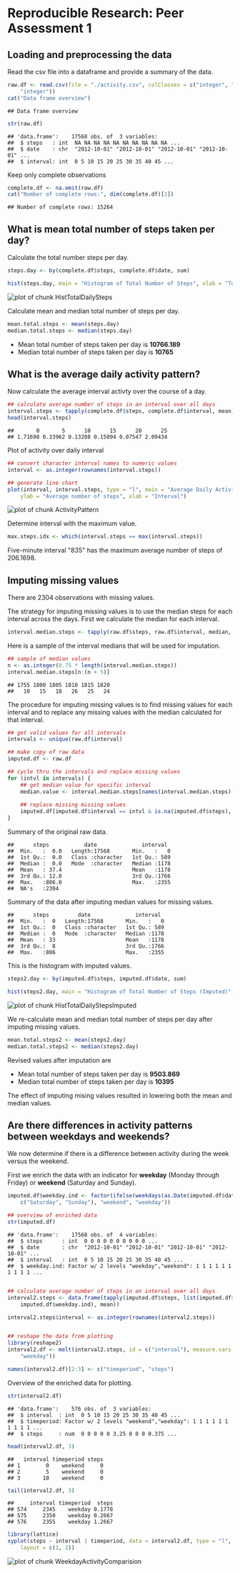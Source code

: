 # Reproducible Research: Peer Assessment 1


## Loading and preprocessing the data
Read the csv file into a dataframe and provide a summary of the data.

```r
raw.df <- read.csv(file = "./activity.csv", colClasses = c("integer", "character", 
    "integer"))
cat("Data frame overview")
```

```
## Data frame overview
```

```r
str(raw.df)
```

```
## 'data.frame':	17568 obs. of  3 variables:
##  $ steps   : int  NA NA NA NA NA NA NA NA NA NA ...
##  $ date    : chr  "2012-10-01" "2012-10-01" "2012-10-01" "2012-10-01" ...
##  $ interval: int  0 5 10 15 20 25 30 35 40 45 ...
```


Keep only complete observations

```r
complete.df <- na.omit(raw.df)
cat("Number of complete rows:", dim(complete.df)[1])
```

```
## Number of complete rows: 15264
```



## What is mean total number of steps taken per day?
Calculate the total number steps per day.

```r
steps.day <- by(complete.df$steps, complete.df$date, sum)
```



```r
hist(steps.day, main = "Histogram of Total Number of Steps", xlab = "Total Number of Daily Steps")
```

![plot of chunk HistTotalDailySteps](figure/HistTotalDailySteps.png) 


Calculate mean and median total number of steps per day.

```r
mean.total.steps <- mean(steps.day)
median.total.steps <- median(steps.day)
```


* Mean total number of steps taken per day is **10766.189**
* Median total number of steps taken per day is **10765**


## What is the average daily activity pattern?
Now calculate the average interval activty over the course of a day.

```r
## calculate average number of steps in an interval over all days
interval.steps <- tapply(complete.df$steps, complete.df$interval, mean)
head(interval.steps)
```

```
##       0       5      10      15      20      25 
## 1.71698 0.33962 0.13208 0.15094 0.07547 2.09434
```


Plot of activity over daily interval

```r
## convert character interval names to numeric values
interval <- as.integer(rownames(interval.steps))

## generate line chart
plot(interval, interval.steps, type = "l", main = "Average Daily Activity Pattern", 
    ylab = "Average number of steps", xlab = "Interval")
```

![plot of chunk ActivityPattern](figure/ActivityPattern.png) 


Determine interval with the maximum value.

```r
max.steps.idx <- which(interval.steps == max(interval.steps))
```


Five-minute interval "835" has the maximum average number of steps of 206.1698.

## Imputing missing values
There are 2304 observations with missing values.

The strategy for imputing missing values is to use the median steps for each 
interval across the days.  First we calculate the median for each interval.


```r
interval.median.steps <- tapply(raw.df$steps, raw.df$interval, median, na.rm = TRUE)
```

Here is a sample of the interval medians that will be used for imputation.

```r
## sample of median values
n <- as.integer(0.75 * length(interval.median.steps))
interval.median.steps[n:(n + 5)]
```

```
## 1755 1800 1805 1810 1815 1820 
##   10   15   18   26   25   24
```


The procedure for imputing missing values is to find missing values for each 
interval and to replace any missing values with the median calculated for that 
interval.


```r
## get valid values for all intervals
intervals <- unique(raw.df$interval)

## make copy of raw data
imputed.df <- raw.df

## cycle thru the intervals and replace missing values
for (intvl in intervals) {
    ## get median value for specific interval
    median.value <- interval.median.steps[names(interval.median.steps) == intvl]
    
    ## replace missing missing values
    imputed.df[imputed.df$interval == intvl & is.na(imputed.df$steps), "steps"] <- median.value
}
```


Summary of the original raw data.

```
##      steps           date              interval   
##  Min.   :  0.0   Length:17568       Min.   :   0  
##  1st Qu.:  0.0   Class :character   1st Qu.: 589  
##  Median :  0.0   Mode  :character   Median :1178  
##  Mean   : 37.4                      Mean   :1178  
##  3rd Qu.: 12.0                      3rd Qu.:1766  
##  Max.   :806.0                      Max.   :2355  
##  NA's   :2304
```

Summary of the data after imputing median values for missing values.

```
##      steps         date              interval   
##  Min.   :  0   Length:17568       Min.   :   0  
##  1st Qu.:  0   Class :character   1st Qu.: 589  
##  Median :  0   Mode  :character   Median :1178  
##  Mean   : 33                      Mean   :1178  
##  3rd Qu.:  8                      3rd Qu.:1766  
##  Max.   :806                      Max.   :2355
```


This is the histogram with imputed values.

```r
steps2.day <- by(imputed.df$steps, imputed.df$date, sum)
```


```r
hist(steps2.day, main = "Histogram of Total Number of Steps (Imputed)", xlab = "Total Number of Daily Steps")
```

![plot of chunk HistTotalDailyStepsImputed](figure/HistTotalDailyStepsImputed.png) 


We re-calculate mean and median total number of steps per day after imputing
missing values.

```r
mean.total.steps2 <- mean(steps2.day)
median.total.steps2 <- median(steps2.day)
```

Revised values after imputation are
* Mean total number of steps taken per day is **9503.869**
* Median total number of steps taken per day is **10395**

The effect of imputing mising values resulted in lowering both the mean and median
values.

## Are there differences in activity patterns between weekdays and weekends?

We now determine if there is a difference between activity during the week versus 
the weekend.

First we enrich the data with an indicator for **weekday** (Monday through Friday) 
or **weekend** (Saturday and Sunday).

```r
imputed.df$weekday.ind <- factor(ifelse(weekdays(as.Date(imputed.df$date)) %in% 
    c("Saturday", "Sunday"), "weekend", "weekday"))

## overview of enriched data
str(imputed.df)
```

```
## 'data.frame':	17568 obs. of  4 variables:
##  $ steps      : int  0 0 0 0 0 0 0 0 0 0 ...
##  $ date       : chr  "2012-10-01" "2012-10-01" "2012-10-01" "2012-10-01" ...
##  $ interval   : int  0 5 10 15 20 25 30 35 40 45 ...
##  $ weekday.ind: Factor w/ 2 levels "weekday","weekend": 1 1 1 1 1 1 1 1 1 1 ...
```

```r

## calculate average number of steps in an interval over all days
interval2.steps <- data.frame(tapply(imputed.df$steps, list(imputed.df$interval, 
    imputed.df$weekday.ind), mean))

interval2.steps$interval <- as.integer(rownames(interval2.steps))


## reshape the data from plotting
library(reshape2)
interval2.df <- melt(interval2.steps, id = c("interval"), measure.vars = c("weekend", 
    "weekday"))

names(interval2.df)[2:3] <- c("timeperiod", "steps")
```

Overview of the enriched data for plotting.

```r
str(interval2.df)
```

```
## 'data.frame':	576 obs. of  3 variables:
##  $ interval  : int  0 5 10 15 20 25 30 35 40 45 ...
##  $ timeperiod: Factor w/ 2 levels "weekend","weekday": 1 1 1 1 1 1 1 1 1 1 ...
##  $ steps     : num  0 0 0 0 0 3.25 0 0 0 0.375 ...
```

```r
head(interval2.df, 3)
```

```
##   interval timeperiod steps
## 1        0    weekend     0
## 2        5    weekend     0
## 3       10    weekend     0
```

```r
tail(interval2.df, 3)
```

```
##     interval timeperiod  steps
## 574     2345    weekday 0.1778
## 575     2350    weekday 0.2667
## 576     2355    weekday 1.2667
```




```r
library(lattice)
xyplot(steps ~ interval | timeperiod, data = interval2.df, type = "l", ylab = "Number of steps", 
    layout = c(1, 2))
```

![plot of chunk WeekdayActivityComparision](figure/WeekdayActivityComparision.png) 


